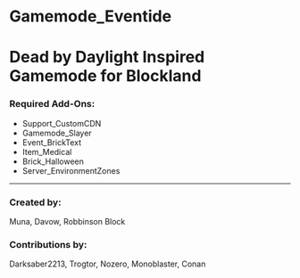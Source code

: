 # Gamemode_Eventide
# Dead by Daylight Inspired Gamemode for Blockland

### Required Add-Ons:
- Support_CustomCDN  
- Gamemode_Slayer  
- Event_BrickText  
- Item_Medical  
- Brick_Halloween
- Server_EnvironmentZones

---

### Created by:
Muna, Davow, Robbinson Block  

### Contributions by:
Darksaber2213, Trogtor, Nozero, Monoblaster, Conan